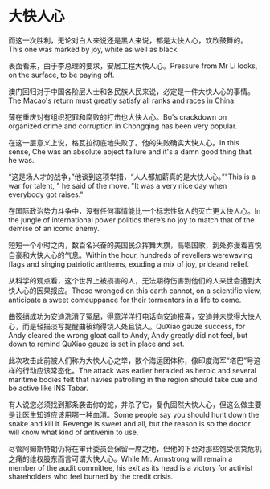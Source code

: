 # 大快人心

<p><span class="chinese">而这一次胜利，无论对白人来说还是黑人来说，都是大快人心，欢欣鼓舞的。</span><span class="english">This one was marked by joy, white as well as black.</span></p>

<p><span class="chinese">表面看来，由于李总理的要求，安居工程大快人心。</span><span class="english">Pressure from Mr Li looks, on the surface, to be paying off.</span></p>

<p><span class="chinese">澳门回归对于中国各阶层人士和各民族人民来说，必定是一件大快人心的事情。</span><span class="english">The Macao's return must greatly satisfy all ranks and races in China.</span></p>

<p><span class="chinese">薄在重庆对有组织犯罪和腐败的打击也大快人心。</span><span class="english">Bo's crackdown on organized crime and corruption in Chongqing has been very popular.</span></p>

<p><span class="chinese">在这一层意义上说，格瓦拉彻底地失败了。他的失败确实大快人心。</span><span class="english">In this sense, Che was an absolute abject failure and it's a damn good thing that he was.</span></p>

<p><span class="chinese">“这是场人才的战争，”他谈到这项举措，“人人都加薪真的是大快人心。”</span><span class="english">"This is a war for talent, " he said of the move. "It was a very nice day when everybody got raises."</span></p>

<p><span class="chinese">在国际政治势力斗争中，没有任何事情能比一个标志性敌人的灭亡更大快人心。</span><span class="english">In the jungle of international power politics there’s no joy to match that of the demise of an iconic enemy.</span></p>

<p><span class="chinese">短短一个小时之内，数百名兴奋的美国民众挥舞大旗，高唱国歌，到处弥漫着喜悦自豪和大快人心的气息。</span><span class="english">Within the hour, hundreds of revellers werewaving flags and singing patriotic anthems, exuding a mix of joy, prideand relief.</span></p>

<p><span class="chinese">从科学的观点看，这个世界上被损害的人，无法期待伤害到他们的人来世会遭到大快人心的因果报应。</span><span class="english">Those wronged on this earth cannot, on a scientific view, anticipate a sweet comeuppance for their tormentors in a life to come.</span></p>

<p><span class="chinese">曲筱绡成功为安迪洗清了冤屈，得意洋洋打电话向安迪报喜，安迪并未觉得大快人心，而是轻描淡写提醒曲筱绡得饶人处且饶人。</span><span class="english">QuXiao gauze success, for Andy cleared the wrong gloat call to Andy, Andy greatly did not feel, but down to remind QuXiao gauze is set in place and set.</span></p>

<p><span class="chinese">此次攻击此前被人们称为大快人心之举，数个海运团体称，像印度海军“塔巴”号这样的行动应该常态化。</span><span class="english">The attack was earlier heralded as heroic and several maritime bodies felt that navies patrolling in the region should take cue and be active like INS Tabar.</span></p>

<p><span class="chinese">有人说您必须找到那条袭击你的蛇，并杀了它，复仇固然大快人心，但这么做主要是让医生知道应该用哪一种血清。</span><span class="english">Some people say you should hunt down the snake and kill it. Revenge is sweet and all, but the reason is so the doctor will know what kind of antivenin to use.</span></p>

<p><span class="chinese">尽管阿姆斯特朗仍将在审计委员会保留一席之地，但他的下台对那些饱受信贷危机之痛的维权股东而言可谓大快人心。</span><span class="english">While Mr. Armstrong will remain a member of the audit committee, his exit as its head is a victory for activist shareholders who feel burned by the credit crisis.</span></p>

